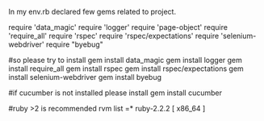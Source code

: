 In my env.rb declared few gems related to project.

  require 'data_magic'
  require 'logger'
  require 'page-object'
  require 'require_all'
  require 'rspec'
  require 'rspec/expectations'
  require 'selenium-webdriver'
  require "byebug"

#so please try to install 
gem install data_magic
gem install logger
gem install require_all
gem install rspec
gem install rspec/expectations
gem install selenium-webdriver
gem install byebug

#if cucumber is not installed please install
gem install cucumber

#ruby >2 is recommended
rvm list
=* ruby-2.2.2 [ x86_64 ]
